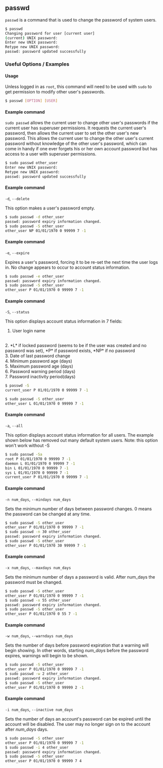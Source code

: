 ---
---

passwd
-------

`passwd` is a command that is used to change the password of system users.

~~~ bash
$ passwd
Changing password for user [current user]
(current) UNIX password:
Enter new UNIX password:
Retype new UNIX password:
passwd: password updated successfully
~~~

<!--more-->

### Useful Options / Examples

#### Usage
Unless logged in as `root`, this command will need to be used with `sudo` to get permission to modify other user's passwords.

~~~ bash
$ passwd [OPTION] [USER]
~~~

#### Example command

`sudo passwd` allows the current user to change other user's passwords if the current user has superuser permissions.  It requests the current user's password, then allows the current user to set the other user's new password.  This allows the current user to change the other user's current password without knowledge of the other user's password, which can come in handy if one ever forgets his or her own account password but has access to a user with superuser permissions.

~~~ bash
$ sudo passwd other_user
Enter new UNIX password:
Retype new UNIX password:
passwd: password updated successfully
~~~

#### Example command
`-d`, `--delete`

This option makes a user's password empty.

~~~ bash
$ sudo passwd -d other_user
passwd: password expiry information changed.
$ sudo passwd -S other_user
other_user NP 01/01/1970 0 99999 7 -1
~~~

#### Example command
`-e`, `--expire`

Expires a user's password, forcing it to be re-set the next time the user logs in.  No change appears to occur to account status information.

~~~ bash
$ sudo passwd -e other_user
passwd: password expiry information changed.
$ sudo passwd -S other_user
other_user P 01/01/1970 0 99999 7 -1
~~~

#### Example command
`-S`, `--status`

This option displays account status information in 7 fields:
<br>
1. User login name
<br>
2. *L* if locked password (seems to be if the user was created and no password was set), *P* if password exists, *NP* if no password
<br>
3. Date of last password change
<br>
4. Minimum password age (days)
<br>
5. Maximum password age (days)
<br>
6. Password warning period (days)
<br>
7. Password inactivity period(days)

~~~ bash
$ passwd -S
current_user P 01/01/1970 0 99999 7 -1
~~~

~~~ bash
$ sudo passwd -S other_user
other_user L 01/01/1970 0 99999 7 -1
~~~

#### Example command
`-a`, `--all`

This option displays account status information for all users.  The example shown below has removed out many default system users.
Note: this option won't work without -S

~~~ bash
$ sudo passwd -Sa
root P 01/01/1970 0 99999 7 -1
daemon L 01/01/1970 0 99999 7 -1
bin L 01/01/1970 0 99999 7 -1
sys L 01/01/1970 0 99999 7 -1
current_user P 01/01/1970 0 99999 7 -1
~~~

#### Example command
`-n num_days`, `--mindays num_days`

Sets the minimum number of days between password changes.  0 means the password can be changed at any time.

~~~ bash
$ sudo passwd -S other_user
other_user P 01/01/1970 0 99999 7 -1
$ sudo passwd -n 30 other_user
passwd: password expiry information changed.
$ sudo passwd -S other_user
other_user P 01/01/1970 30 99999 7 -1
~~~

#### Example command
`-x num_days`, `--maxdays num_days`

Sets the minimum number of days a password is valid.  After num_days the password must be changed.

~~~ bash
$ sudo passwd -S other_user
other_user P 01/01/1970 0 99999 7 -1
$ sudo passwd -x 55 other_user
passwd: password expiry information changed.
$ sudo passwd -S other_user
other_user P 01/01/1970 0 55 7 -1
~~~

#### Example command
`-w num_days`, `--warndays num_days`

Sets the number of days before password expiration that a warning will begin showing.  In other words, starting *num_days* before the password expires, warnings will begin to be shown.

~~~ bash
$ sudo passwd -S other_user
other_user P 01/01/1970 0 99999 7 -1
$ sudo passwd -w 2 other_user
passwd: password expiry information changed.
$ sudo passwd -S other_user
other_user P 01/01/1970 0 99999 2 -1
~~~

#### Example command
`-i num_days`, `--inactive num_days`

Sets the number of days an account's password can be expired until the account will be disabled.  The user may no longer sign on to the account after *num_days* days.

~~~ bash
$ sudo passwd -S other_user
other_user P 01/01/1970 0 99999 7 -1
$ sudo passwd -i 4 other_user
passwd: password expiry information changed.
$ sudo passwd -S other_user
other_user P 01/01/1970 0 99999 7 4
~~~
